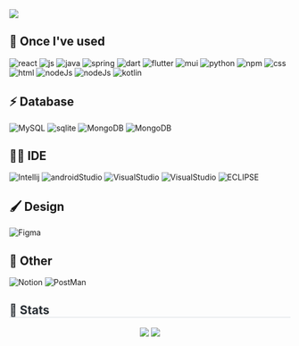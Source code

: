 <img src="https://capsule-render.vercel.app/api?type=waving&color=0:ffe5e5,100:fe0101&height=180&text=Welcome!&animation=fadeIn&fontColor=ffffff&fontSize=70" />
    </div>

## 🌱 Once I've used
![react](https://img.shields.io/badge/React-20232A?style=for-the-badge&logo=react&logoColor=61DAFB)
![js](https://img.shields.io/badge/JavaScript-F7DF1E?style=for-the-badge&logo=JavaScript&logoColor=white)
![java](https://img.shields.io/badge/Java-ED8B00?style=for-the-badge&logo=openjdk&logoColor=white)
![spring](https://img.shields.io/badge/Spring-6DB33F?style=for-the-badge&logo=spring&logoColor=white)
![dart](https://img.shields.io/badge/Dart-0175C2?style=for-the-badge&logo=dart&logoColor=white)
![flutter](https://img.shields.io/badge/Flutter-02569B?style=for-the-badge&logo=flutter&logoColor=whit)
![mui](https://img.shields.io/badge/Material--UI-0081CB?style=for-the-badge&logo=material-ui&logoColor=white)
![python](https://img.shields.io/badge/Python-3776AB?style=for-the-badge&logo=python&logoColor=white)
![npm](https://img.shields.io/badge/npm-CB3837?style=for-the-badge&logo=npm&logoColor=white)
![css](https://img.shields.io/badge/CSS3-1572B6?style=for-the-badge&logo=css3&logoColor=white)
![html](https://img.shields.io/badge/HTML-239120?style=for-the-badge&logo=html5&logoColor=white)
![nodeJs](https://img.shields.io/badge/Node.js-43853D?style=for-the-badge&logo=node.js&logoColor=white)
![nodeJs](https://img.shields.io/badge/Unity-100000?style=for-the-badge&logo=unity&logoColor=white)
![kotlin](https://img.shields.io/badge/Kotlin-0095D5?&style=for-the-badge&logo=kotlin&logoColor=white)

## ⚡ Database
![MySQL](https://img.shields.io/badge/MySQL-005C84?style=for-the-badge&logo=mysql&logoColor=white)
![sqlite](https://img.shields.io/badge/SQLite-07405E?style=for-the-badge&logo=sqlite&logoColor=white)
![MongoDB](https://img.shields.io/badge/MongoDB-4EA94B?style=for-the-badge&logo=mongodb&logoColor=white)
![MongoDB](https://img.shields.io/badge/Firebase-039BE5?style=for-the-badge&logo=Firebase&logoColor=white)

## 👩‍💻 IDE
![Intellij](https://img.shields.io/badge/IntelliJ_IDEA-000000.svg?style=for-the-badge&logo=intellij-idea&logoColor=white)
![androidStudio](https://img.shields.io/badge/Android_Studio-3DDC84?style=for-the-badge&logo=android-studio&logoColor=white)
![VisualStudio](https://img.shields.io/badge/Visual_Studio_Code-0078D4?style=for-the-badge&logo=visual%20studio%20code&logoColor=white)
![VisualStudio](https://img.shields.io/badge/Visual_Studio-5C2D91?style=for-the-badge&logo=visual%20studio&logoColor=white)
![ECLIPSE](https://img.shields.io/badge/Eclipse-2C2255?style=for-the-badge&logo=eclipse&logoColor=white)

## 🖌️ Design
![Figma](https://img.shields.io/badge/Figma-F24E1E?style=for-the-badge&logo=figma&logoColor=white)

## 🥅 Other
![Notion](https://img.shields.io/badge/Notion-%23000000.svg?style=for-the-badge&logo=notion&logoColor=white)
![PostMan](https://img.shields.io/badge/Postman-FF6C37?style=for-the-badge&logo=postman&logoColor=white)
    <div style="text-align: left;"> 
    <h2 style="border-bottom: 1px solid #d8dee4; color: #282d33;"> 🏅 Stats </h2> <div align= "center"> <img src="https://github-readme-stats.vercel.app/api?username=KimJeongMin2&bg_color=180,fff0f0,00000000&title_color=000000&text_color=000000"
         /> <img src="https://github-readme-stats.vercel.app/api/top-langs/?username=KimJeongMin2&layout=compact&bg_color=180,fff0f0,00000000&title_color=000000&text_color=000000"
           /> </div> 
    </div>
    
